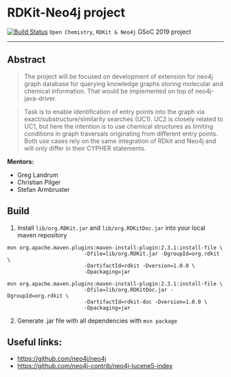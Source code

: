 # RDKit-Neo4j project
[![Build Status](https://travis-ci.com/rdkit/neo4j-rdkit.svg?branch=master)](https://travis-ci.com/rdkit/neo4j-rdkit) `Open Chemistry`, `RDKit & Neo4j` GSoC 2019 project  

***
## Abstract
> The project will be focused on development of extension for neo4j graph database for querying knowledge graphs storing molecular and chemical information. That would be implemented on top of neo4j-java-driver.

> Task is to enable identification of entry points into the graph via exact/substructure/similarity searches (UC1). UC2 is closely related to UC1, but here the intention is to use chemical structures as limiting conditions in graph traversals originating from different entry points. Both use cases rely on the same integration of RDkit and Neo4j and will only differ in their CYPHER statements.

__Mentors:__
* Greg Landrum  
* Christian Pilger  
* Stefan Armbruster  

## Build

1) Install `lib/org.RDKit.jar` and `lib/org.RDKitDoc.jar` into your local maven repository  
```
mvn org.apache.maven.plugins:maven-install-plugin:2.3.1:install-file \
                         -Dfile=lib/org.RDKit.jar -DgroupId=org.rdkit \ 
                         -DartifactId=rdkit -Dversion=1.0.0 \
                         -Dpackaging=jar
                         
mvn org.apache.maven.plugins:maven-install-plugin:2.3.1:install-file \
                         -Dfile=lib/org.RDKitDoc.jar -DgroupId=org.rdkit \ 
                         -DartifactId=rdkit-doc -Dversion=1.0.0 \
                         -Dpackaging=jar
  ```
2) Generate .jar file with all dependencies with `mvn package`  



## Useful links:
- https://github.com/neo4j/neo4j  
- https://github.com/neo4j-contrib/neo4j-lucene5-index  

